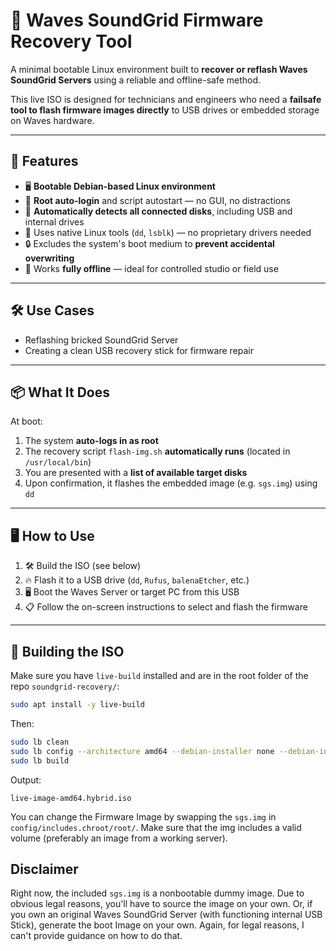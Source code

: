 # 🔧 Waves SoundGrid Firmware Recovery Tool

A minimal bootable Linux environment built to **recover or reflash Waves SoundGrid Servers** using a reliable and offline-safe method.

This live ISO is designed for technicians and engineers who need a **failsafe tool to flash firmware images directly** to USB drives or embedded storage on Waves hardware.

---

## 🚀 Features

- 🖥️ **Bootable Debian-based Linux environment**
- 🔐 **Root auto-login** and script autostart — no GUI, no distractions
- 🧠 **Automatically detects all connected disks**, including USB and internal drives
- 🧰 Uses native Linux tools (`dd`, `lsblk`) — no proprietary drivers needed
- 🔒 Excludes the system's boot medium to **prevent accidental overwriting**
- 📴 Works **fully offline** — ideal for controlled studio or field use

---

## 🛠️ Use Cases

- Reflashing bricked SoundGrid Server
- Creating a clean USB recovery stick for firmware repair

---

## 📦 What It Does

At boot:
1. The system **auto-logs in as root**
2. The recovery script `flash-img.sh` **automatically runs** (located in `/usr/local/bin`)
3. You are presented with a **list of available target disks**
4. Upon confirmation, it flashes the embedded image (e.g. `sgs.img`) using `dd`

---

## 🖥️ How to Use

1. 🛠️ Build the ISO (see below)
2. 🔥 Flash it to a USB drive (`dd`, `Rufus`, `balenaEtcher`, etc.)
3. 🖥️ Boot the Waves Server or target PC from this USB
4. 📋 Follow the on-screen instructions to select and flash the firmware

---

## 🧱 Building the ISO

Make sure you have `live-build` installed and are in the root folder of the repo `soundgrid-recovery/`:

```bash
sudo apt install -y live-build
```

Then:

```bash
sudo lb clean
sudo lb config --architecture amd64 --debian-installer none --debian-installer-gui false
sudo lb build
```

Output: 

`live-image-amd64.hybrid.iso`

You can change the Firmware Image by swapping the `sgs.img` in `config/includes.chroot/root/`.
Make sure that the img includes a valid volume (preferably an image from a working server).

## Disclaimer

Right now, the included `sgs.img` is a nonbootable dummy image. 
Due to obvious legal reasons, you'll have to source the image on your own. 
Or, if you own an original Waves SoundGrid Server (with functioning internal USB Stick), generate the boot Image on your own. 
Again, for legal reasons, I can't provide guidance on how to do that.
